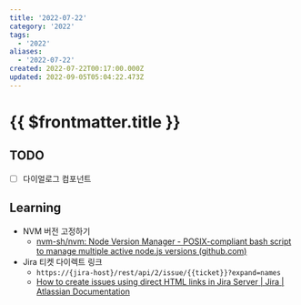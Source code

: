 ```yaml
---
title: '2022-07-22'
category: '2022'
tags:
  - '2022'
aliases:
  - '2022-07-22'
created: 2022-07-22T00:17:00.000Z
updated: 2022-09-05T05:04:22.473Z
---
```


# {{ $frontmatter.title }}

## TODO

- [ ] 다이얼로그 컴포넌트

## Learning

- NVM 버전 고정하기
  - [nvm-sh/nvm: Node Version Manager - POSIX-compliant bash script to manage multiple active node.js versions (github.com)](https://github.com/nvm-sh/nvm#nvmrc)
- Jira 티켓 다이렉트 링크
  - `https://{jira-host}/rest/api/2/issue/{{ticket}}?expand=names`
  - [How to create issues using direct HTML links in Jira Server | Jira | Atlassian Documentation](https://confluence.atlassian.com/jirakb/how-to-create-issues-using-direct-html-links-in-jira-server-159474.html)
